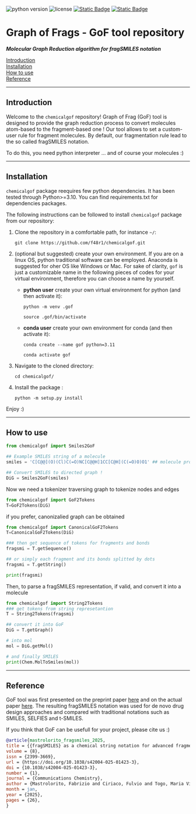![python version](https://img.shields.io/badge/python-3.10_|_3.11-white)
![license](https://img.shields.io/badge/license-MIT-orange)
[![Static Badge](https://img.shields.io/badge/ChemRxiv-10.26434/chemrxiv--2024-tm7n6)](https://doi.org/10.26434/chemrxiv-2024-tm7n6)
[![Static Badge](https://img.shields.io/badge/Data%20Zenodo-_10.5281/12700298-blue)](https://doi.org/10.5281/zenodo.12700298)

# Graph of Frags - GoF tool repository

***Molecular Graph Reduction algorithm for fragSMILES notation***

[Introduction](#introduction)\
[Installation](#installation)\
[How to use](#how-to-use)\
[Reference](#reference)

---

## Introduction

Welcome to the `chemicalgof` repository! Graph of Frag (GoF) tool is designed to provide the graph reduction process to convert molecules atom-based to the fragment-based one !
Our tool allows to set a custom-user rule for fragment molecules. By default, our fragmentation rule lead to the so called fragSMILES notation.

To do this, you need python interpreter ... and of course your molecules :)

---

## Installation

`chemicalgof` package reequires few python dependencies. It has been tested through Python>=3.10. You can find requirements.txt for dependencies packages.

The following instructions can be followed to install `chemicalgof` package from our repository:

1. Clone the repository in a comfortable path, for instance `~/`:

    ```shell
    git clone https://github.com/f48r1/chemicalgof.git
    ```

2. (optional but suggested) create your own environment. If you are on a linux OS, python traditional software can be employed. Anaconda is suggested for oher OS like Windows or Mac. For sake of clarity, `gof` is just a customizable name in the following pieces of codes for your virtual environment, therefore you can choose a name by yourself.
    - **python user** create your own virtual environment for python (and then activate it):

        ```shell
        python -m venv .gof
        ```

        ```shell
        source .gof/bin/activate
        ```

    - **conda user** create your own environment for conda (and then activate it):

        ```shell
        conda create --name gof python=3.11
        ```

        ```shell
        conda activate gof
        ```

3. Navigate to the cloned directory:

    ```shell
    cd chemicalgof/
    ```

4. Install the package :

    ```shell
    python -m setup.py install
    ```

Enjoy :)

---

## How to use

```python
from chemicalgof import Smiles2GoF

## Example SMILES string of a molecule
smiles = 'C[C@@](O)(Cl)C(=O)NC[C@@H]1CC[C@H](C(=O)O)O1' ## molecule provides chirality information

## Convert SMILES to directed graph !
DiG = Smiles2GoF(smiles)
```

Now we need a tokenizer traversing graph to tokenize nodes and edges

```python
from chemicalgof import GoF2Tokens
T=GoF2Tokens(DiG)
```

if you prefer, canonizalied graph can be obtained

```python
from chemicalgof import CanonicalGoF2Tokens
T=CanonicalGoF2Tokens(DiG)
```

```python
### then get sequence of tokens for fragments and bonds
fragsmi = T.getSequence()

## or simply each fragment and its bonds splitted by dots
fragsmi = T.getString()

print(fragsmi)
```

Then, to parse a fragSMILES representation, if valid, and convert it into a molecule

```python
from chemicalgof import String2Tokens
### get tokens from string represetantion
T = String2Tokens(fragsmi)

## convert it into GoF
DiG = T.getGraph()

# into mol
mol = DiG.getMol()

# and finally SMILES
print(Chem.MolToSmiles(mol))
```

---

## Reference

GoF tool was first presented on the preprint paper [here](https://doi.org/10.26434/chemrxiv-2024-tm7n6) and on the actual paper [here](https://www.nature.com/articles/s42004-025-01423-3).
The resulting fragSMILES notation was used for de novo drug design approaches and compared with traditional notations such as SMILES, SELFIES and t-SMILES.

If you think that GoF can be usefull for your project, please cite us :)

```bibtex
@article{mastrolorito_fragsmiles_2025,
title = {{fragSMILES} as a chemical string notation for advanced fragment and chirality representation},
volume = {8},
issn = {2399-3669},
url = {https://doi.org/10.1038/s42004-025-01423-3},
doi = {10.1038/s42004-025-01423-3},
number = {1},
journal = {Communications Chemistry},
author = {Mastrolorito, Fabrizio and Ciriaco, Fulvio and Togo, Maria Vittoria and Gambacorta, Nicola and Trisciuzzi, Daniela and Altomare, Cosimo Damiano and Amoroso, Nicola and Grisoni, Francesca and Nicolotti, Orazio},
month = jan,
year = {2025},
pages = {26},
}
```
